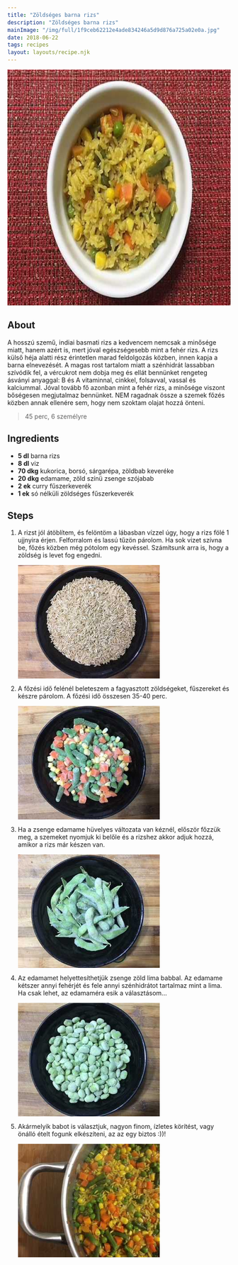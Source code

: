 ```yaml
---
title: "Zöldséges barna rizs"
description: "Zöldséges barna rizs"
mainImage: "/img/full/1f9ceb62212e4ade834246a5d9d876a725a02e0a.jpg"
date: 2018-06-22
tags: recipes
layout: layouts/recipe.njk
---
```

                            
<p align="center"><a href="https://cookpad.com/hu/receptek/5210438-zoldseges-barna-rizs" rel="Recipe source page"><img width="751" height="532" src="/img/full/1f9ceb62212e4ade834246a5d9d876a725a02e0a.jpg"/></a></p>

## About
<p class="mb-sm">A hosszú szemű, indiai basmati rizs a kedvencem nemcsak a minősége miatt, hanem azért is, mert jóval egészségesebb mint a fehér rizs. A rizs külső héja alatti rész érintetlen marad feldolgozás közben, innen kapja a barna elnevezését. A magas rost tartalom miatt a szénhidrát lassabban szívódik fel, a vércukrot nem dobja meg és ellát bennünket rengeteg ásványi anyaggal: B és A vitaminnal, cinkkel, folsavval, vassal és kalciummal. Jóval tovább fő azonban mint a fehér rizs, a minősége viszont bőségesen megjutalmaz bennünket. NEM ragadnak össze a szemek főzés közben annak ellenére sem, hogy nem szoktam olajat  hozzá önteni.</p>

> 45 perc, 6 személyre 

## Ingredients
* **5 dl** barna rizs
* **8 dl** viz
* **70 dkg** kukorica, borsó, sárgarépa, zöldbab keveréke
* **20 dkg** edamame, zöld színü zsenge szójabab
* **2 ek** curry fűszerkeverék
* **1 ek** só nélküli zöldséges fűszerkeverék

## Steps

1. A rizst jól átöblítem, és felöntöm a lábasban vízzel úgy, hogy a rizs fölé 1 ujjnyira érjen. Felforralom és lassú tűzön párolom. Ha sok vizet szívna be, főzés közben még pótolom egy kevéssel. Számítsunk arra is, hogy a zöldség is levet fog engedni.
 
    <p><img width="320" height="256" align="left" src="/img/full/26d9148bf46d2dda623b01741fd971b1e40bc094.jpg"/></p><div style="clear: both"/>

2. A főzési idő felénél beleteszem a fagyasztott zöldségeket, fűszereket és készre párolom. A főzési idő összesen 35-40 perc.
 
    <p><img width="320" height="256" align="left" src="/img/full/d34f57a526152789b3feaf949622e210871cb7b1.jpg"/></p><div style="clear: both"/>

3. Ha a zsenge edamame hüvelyes változata van kéznél, először főzzük meg, a szemeket nyomjuk ki belőle és a rizshez akkor adjuk hozzá, amikor a rizs már készen van.
 
    <p><img width="320" height="256" align="left" src="/img/full/b0422d184b920303987159b5e3c8b52c437931ae.jpg"/></p><div style="clear: both"/>

4. Az edamamet helyettesíthetjük zsenge zöld lima babbal. Az edamame kétszer annyi fehérjét és fele annyi szénhidrátot tartalmaz mint a lima. Ha csak lehet, az edamaméra esik a választásom...
 
    <p><img width="320" height="256" align="left" src="/img/full/c4b70ec18f68e8653bede9ecbdbd33d5882d0b39.jpg"/></p><div style="clear: both"/>

5. Akármelyik babot is választjuk, nagyon finom, ízletes körítést, vagy önálló ételt fogunk elkészíteni, az az egy biztos :))!
 
    <p><img width="320" height="256" align="left" src="/img/full/ed829117af7c161a8ee85714cb2a3b8d82ee3a7f.jpg"/></p><div style="clear: both"/>

